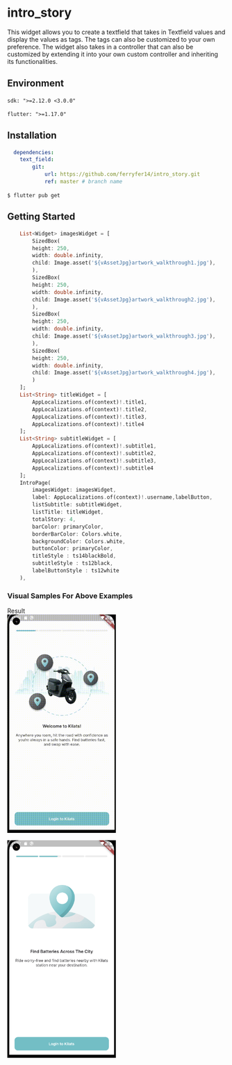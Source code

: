 # intro_story

This widget allows you to create a textfield that takes in Textfield values and display the values as tags. The tags can also be customized to your own preference. The widget also takes in a controller that can also be customized by extending it into your own custom controller and inheriting its functionalities.  

## Environment

`sdk: ">=2.12.0 <3.0.0"`

`flutter: ">=1.17.0"`

## Installation

```yaml 
  dependencies:
    text_field:
        git:
            url: https://github.com/ferryfer14/intro_story.git
            ref: master # branch name
```

`$ flutter pub get`

## Getting Started

``` dart
    List<Widget> imagesWidget = [
        SizedBox(
        height: 250,
        width: double.infinity,
        child: Image.asset('${vAssetJpg}artwork_walkthrough1.jpg'),
        ),
        SizedBox(
        height: 250,
        width: double.infinity,
        child: Image.asset('${vAssetJpg}artwork_walkthrough2.jpg'),
        ),
        SizedBox(
        height: 250,
        width: double.infinity,
        child: Image.asset('${vAssetJpg}artwork_walkthrough3.jpg'),
        ),
        SizedBox(
        height: 250,
        width: double.infinity,
        child: Image.asset('${vAssetJpg}artwork_walkthrough4.jpg'),
        )
    ];
    List<String> titleWidget = [
        AppLocalizations.of(context)!.title1,
        AppLocalizations.of(context)!.title2,
        AppLocalizations.of(context)!.title3,
        AppLocalizations.of(context)!.title4
    ];
    List<String> subtitleWidget = [
        AppLocalizations.of(context)!.subtitle1,
        AppLocalizations.of(context)!.subtitle2,
        AppLocalizations.of(context)!.subtitle3,
        AppLocalizations.of(context)!.subtitle4
    ];
    IntroPage(
        imagesWidget: imagesWidget,
        label: AppLocalizations.of(context)!.username,labelButton,
        listSubtitle: subtitleWidget,
        listTitle: titleWidget,
        totalStory: 4,
        barColor: primaryColor,
        borderBarColor: Colors.white,
        backgroundColor: Colors.white,
        buttonColor: primaryColor,
        titleStyle : ts14blackBold,
        subtitleStyle : ts12black,
        labelButtonStyle : ts12white
    ),
```
### Visual Samples For Above Examples

Result<br/>
<img src="https://raw.githubusercontent.com/ferryfer14/intro_story/master/assets/record.gif" width=250><br/>

<img src="https://raw.githubusercontent.com/ferryfer14/intro_story/master/assets/result.png" width=250><br/>